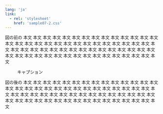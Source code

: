 ```yaml
---
lang: 'ja'
link:
  - rel: 'stylesheet'
    href: 'sample07-2.css'
---
```

図の前の 本文 本文 本文 本文 本文 本文 本文 本文 本文 本文 本文 本文 本文 本文 本文 本文 本文 本文 本文 本文 本文 本文 本文 本文 本文 本文 本文 本文 本文 本文 本文 本文 本文 本文 本文 本文 本文 本文 本文 本文 本文 本文 本文 本文 本文 本文 本文 本文 本文 本文 本文 本文 本文 本文 本文 本文 本文 本文 本文 本文 本文

<figure id="fig01">
  <div class="dummy-figure"></div>
  <figcaption>キャプション</figcaption>
</figure>

図の後の 本文 本文 本文 本文 本文 本文 本文 本文 本文 本文 本文 本文 本文 本文 本文 本文 本文 本文 本文 本文 本文 本文 本文 本文 本文 本文 本文 本文 本文 本文 本文 本文 本文 本文 本文 本文 本文 本文 本文 本文 本文 本文 本文 本文 本文 本文 本文 本文 本文 本文 本文 本文 本文 本文 本文 本文 本文 本文 本文 本文 本文
